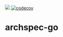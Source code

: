 [![](https://github.com/archspec/archspec-go/workflows/Unit%20tests/badge.svg)](https://github.com/archspec/archspec-go/actions)
[![codecov](https://codecov.io/gh/archspec/archspec-go/branch/master/graph/badge.svg)](https://codecov.io/gh/archspec/archspec-go)

# archspec-go

